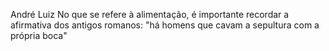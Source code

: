 André Luiz
No que se refere à alimentação, é importante recordar a afirmativa dos antigos romanos: "há homens que cavam a sepultura com a própria boca"
